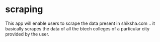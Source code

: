 # scraping
This app will enable users to scrape the data present in shiksha.com ..
it basically scrapes the data of all the btech colleges of a particular city provided by the user.
